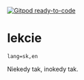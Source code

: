 [![Gitpod ready-to-code](https://img.shields.io/badge/Gitpod-ready--to--code-blue?logo=gitpod)](https://gitpod.io/#https://github.com/jsarenik/lekcie)

# lekcie

`lang=sk,en`

Niekedy tak, inokedy tak.
